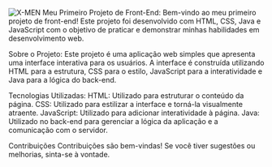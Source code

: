 ![X-MEN](https://github.com/user-attachments/assets/62bb52ea-ed6b-4c0f-832c-771e0cf0151e)
Meu Primeiro Projeto de Front-End:
Bem-vindo ao meu primeiro projeto de front-end! Este projeto foi desenvolvido com HTML, CSS, Java e JavaScript com o objetivo de praticar e demonstrar minhas habilidades em desenvolvimento web.

Sobre o Projeto:
Este projeto é uma aplicação web simples que apresenta uma interface interativa para os usuários. A interface é construída utilizando HTML para a estrutura, CSS para o estilo, JavaScript para a interatividade e Java para a lógica do back-end.

Tecnologias Utilizadas:
HTML: Utilizado para estruturar o conteúdo da página.
CSS: Utilizado para estilizar a interface e torná-la visualmente atraente.
JavaScript: Utilizado para adicionar interatividade à página.
Java: Utilizado no back-end para gerenciar a lógica da aplicação e a comunicação com o servidor.

Contribuições
Contribuições são bem-vindas! Se você tiver sugestões ou melhorias, sinta-se à vontade.
